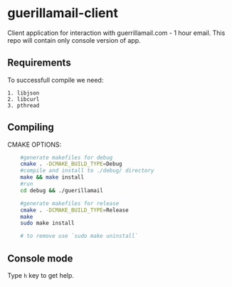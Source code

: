# guerillamail-client

Client application for interaction with guerrillamail.com - 1 hour email.
This repo will contain only console version of app.

## Requirements

To successfull compile we need:

	1. libjson
	2. libcurl
	3. pthread

## Compiling

CMAKE OPTIONS:
```sh
	#generate makefiles for debug
	cmake . -DCMAKE_BUILD_TYPE=Debug
	#compile and install to ./debug/ directory
	make && make install
	#run
	cd debug && ./guerillamail
```

```sh
	#generate makefiles for release
	cmake . -DCMAKE_BUILD_TYPE=Release
	make
	sudo make install

	# to remove use `sudo make uninstall`
```

## Console mode

Type `h` key to get help.